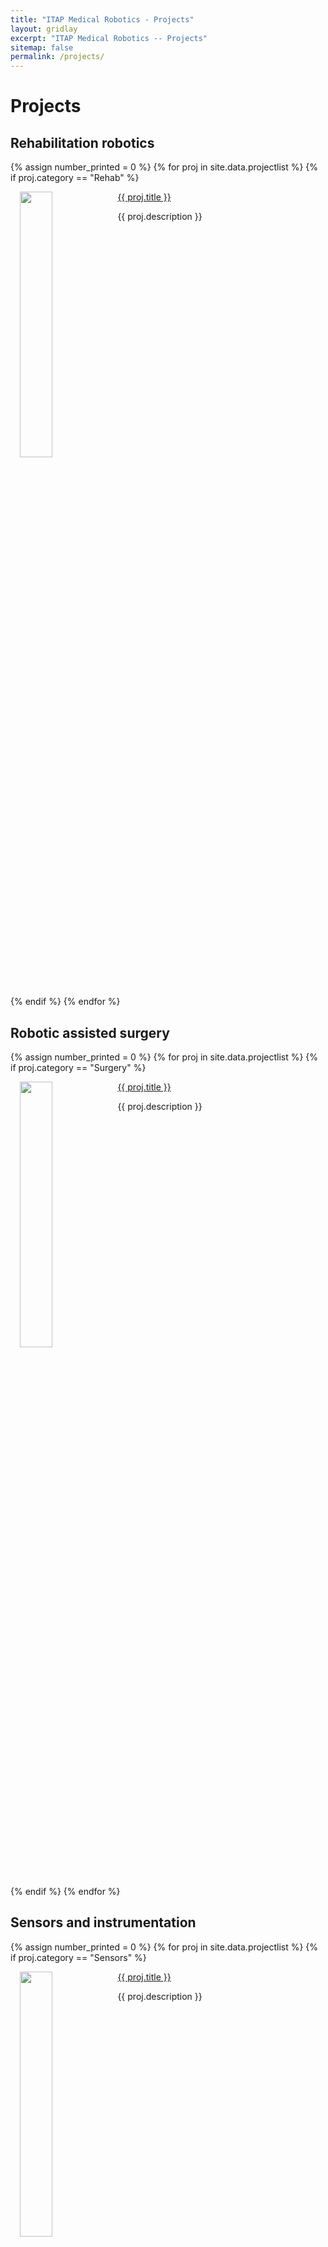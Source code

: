 ```yaml
---
title: "ITAP Medical Robotics - Projects"
layout: gridlay
excerpt: "ITAP Medical Robotics -- Projects"
sitemap: false
permalink: /projects/
---
```



# Projects

## **Rehabilitation robotics**

{% assign number_printed = 0 %}
{% for proj in site.data.projectlist %}
{% if proj.category == "Rehab" %}
<div style="padding-left:15px;padding-right:15px;">
<div class="well" style="overflow: hidden;">
<img src="{{ site.url }}{{ site.baseurl }}/images/projpic/{{ proj.image }}" class="img-responsive" width="33%" style="float: left" />
<pubtit><a href="{{ site.url }}{{ site.baseurl }}/projects/{{ proj.url }}">{{ proj.title }}</a></pubtit>
<p>{{ proj.description }}</p>
</div>
</div>
{% endif %}
{% endfor %}

## **Robotic assisted surgery**

{% assign number_printed = 0 %}
{% for proj in site.data.projectlist %}
{% if proj.category == "Surgery" %}
<div style="padding-left:15px;padding-right:15px;">
<div class="well" style="overflow: hidden;">
<img src="{{ site.url }}{{ site.baseurl }}/images/projpic/{{ proj.image }}" class="img-responsive" width="33%" style="float: left" />
<pubtit><a href="{{ site.url }}{{ site.baseurl }}/projects/{{ proj.url }}">{{ proj.title }}</a></pubtit>
<p>{{ proj.description }}</p>
</div>
</div>
{% endif %}
{% endfor %}

## **Sensors and instrumentation**

{% assign number_printed = 0 %}
{% for proj in site.data.projectlist %}
{% if proj.category == "Sensors" %}
<div style="padding-left:15px;padding-right:15px;">
<div class="well" style="overflow: hidden;">
<img src="{{ site.url }}{{ site.baseurl }}/images/projpic/{{ proj.image }}" class="img-responsive" width="33%" style="float: left" />
<pubtit><a href="{{ site.url }}{{ site.baseurl }}/projects/{{ proj.url }}">{{ proj.title }}</a></pubtit>
<p>{{ proj.description }}</p>
</div>
</div>
{% endif %}
{% endfor %}

<p> &nbsp; </p>

<!--
{% assign number_printed = 0 %}
{% for proj in site.data.projectlist %}

<div style="padding-left:15px;padding-right:15px;">
<div class="well" style="overflow: hidden;">
<img src="{{ site.url }}{{ site.baseurl }}/images/projpic/{{ proj.image }}" class="img-responsive" width="33%" style="float: left" />
<pubtit><a href="{{ site.url }}{{ site.baseurl }}/projects/{{ proj.url }}">{{ proj.title }}</a></pubtit>
<p>{{ proj.description }}</p>
</div>
</div>


{% endfor %}
<p> &nbsp; </p>
-->


